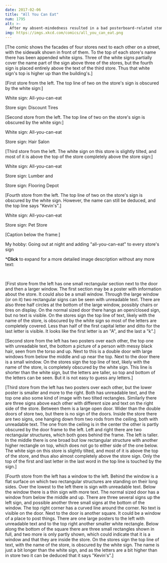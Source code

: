 ```yaml
---
date: 2017-02-06
title: "All You Can Eat"
num: 1795
alt: >-
  After my absent-mindedness resulted in a bad posterboard-related stomachache, I learned to do the sign-making place last.
img: https://imgs.xkcd.com/comics/all_you_can_eat.png
---
```

[The comic shows the facades of four stores next to each other on a street, with the sidewalk shown in front of them. To the top of each store's name there has been appended white signs. Three of the white signs partially cover the name part of the sign above three of the stores, but the fourth sign is placed entirely above the text of the third store. Thus that white sign's top is higher up than the building's.]

[First store from the left. The top line of two on the store's sign is obscured by the white sign:]

White sign: All-you-can-eat

Store sign: Discount Tires

[Second store from the left. The top line of two on the store's sign is obscured by the white sign:]

White sign: All-you-can-eat

Store sign: Hair Salon

[Third store from the left. The white sign on this store is slightly tilted, and most of it is above the top of the store completely above the store sign:]

White sign: All-you-can-eat

Store sign: Lumber and

Store sign: Flooring Depot

[Fourth store from the left. The top line of two on the store's sign is obscured by the white sign. However, the name can still be deduced, and the top line says "Kevin's".]

White sign: All-you-can-eat

Store sign: Pet Store

[Caption below the frame:]

My hobby: Going out at night and adding "all-you-can-eat" to every store's sign

\***Click** to expand for a more detailed image description without any more text:

<div class="mw-collapsible mw-collapsed leftAlign" style="width:100%">

<br>

[First store from the left has one small rectangular section next to the door and then a larger window. The first section may be a poster with information about the store. It could also be a small window. Through the large window (or on it) two rectangular signs can be seen with unreadable text. There are also three half circles at the bottom of the large window, possibly chairs or tires on display. On the normal sized door there hangs an open/closed sign, but no text is visible. On the stores sign the top line of text, likely with the name of the store, is obscured by the white sign so most of the letters are completely covered. Less than half of the first capital letter and ditto for the last letter is visible. It looks like the first letter is an "A", and the last a "k".]

[Second store from the left has two posters over each other, the top one with unreadable text, the bottom a picture of a person with messy black hair, seen from the torso and up. Next to this is a double door with large windows from below the middle and up near the top. Next to the door there is a small window. On the stores sign the top line of text, likely with the name of the store, is completely obscured by the white sign. This line is shorter than the white sign, but the letters are taller, so top and bottom of the letters can be seen. But it is not easy to guess any letters.]

[Third store from the left has two posters over each other, but the lower poster is smaller and more to the right. Both has unreadable text, and the top one also some kind of image with two tilted rectangles. Similarly there are three signs above each other with different size and text on the right side of the store. Between them is a large open door. Wider than the double doors of store two, but there is no sign of the doors. Inside the store there are two signs, one hanging down from two rods from the ceiling, both with unreadable text. The one from the ceiling is in the center the other is partly obscured by the door frame to the left. Left and right there are two rectangular structures, which both goes behind the frame. The left is taller. In the middle there is one broad but low rectangular structure with another higher rectangle on top, which does not go to either side of the one below. The white sign on this store is slightly tilted, and most of it is above the top of the store, and thus also almost completely above the store sign. Only the top of the first and last letter in the last word in the top line is touched by the sign.]

[Fourth store from the left has a window to the left. Behind the window is a flat surface on which two rectangular structures are standing on their long sides. Over the lowest to the left there is sign with unreadable text. Below the window there is a thin sign with more text. The normal sized door has a window from below the middle and up. There are three several signs up the left sign, and possible another three small signs at the bottom of the window. The top right corner has a curved line around the corner. No text is visible on the door. Next to the door is another square. It could be a window of a place to post things. There are one large posters to the left with unreadable text and to the top right another smaller white rectangle. Below along the bottom of the square there are three small rectangles shown in full, and two more is only partly shown, which could indicate that it is a window and that they are inside the store. On the stores sign the top line of text, with the name of the store, is obscured by the white sign. The name is just a bit longer than the white sign, and as the letters are a bit higher than in store two it can be deduced that it says "Kevin's".]

</div>

<br>